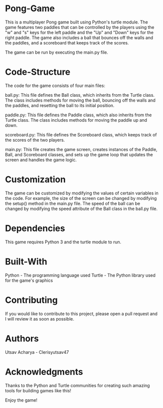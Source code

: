 # Pong-Game
This is a multiplayer Pong game built using Python's turtle module. The game features two paddles that can be controlled by the players using the "w" and "s" keys for the left paddle and the "Up" and "Down" keys for the right paddle. The game also includes a ball that bounces off the walls and the paddles, and a scoreboard that keeps track of the scores.

The game can be run by executing the main.py file.

# Code-Structure
The code for the game consists of four main files:

ball.py: This file defines the Ball class, which inherits from the Turtle class. The class includes methods for moving the ball, bouncing off the walls and the paddles, and resetting the ball to its initial position.

paddle.py: This file defines the Paddle class, which also inherits from the Turtle class. The class includes methods for moving the paddle up and down.

scoreboard.py: This file defines the Scoreboard class, which keeps track of the scores of the two players.

main.py: This file creates the game screen, creates instances of the Paddle, Ball, and Scoreboard classes, and sets up the game loop that updates the screen and handles the game logic.

# Customization
The game can be customized by modifying the values of certain variables in the code. For example, the size of the screen can be changed by modifying the setup() method in the main.py file. The speed of the ball can be changed by modifying the speed attribute of the Ball class in the ball.py file.

# Dependencies
This game requires Python 3 and the turtle module to run.

# Built-With
Python - The programming language used
Turtle - The Python library used for the game's graphics

# Contributing
If you would like to contribute to this project, please open a pull request and I will review it as soon as possible.

# Authors
Utsav Acharya - Clerisyutsav47

# Acknowledgments
Thanks to the Python and Turtle communities for creating such amazing tools for building games like this!


Enjoy the game!
